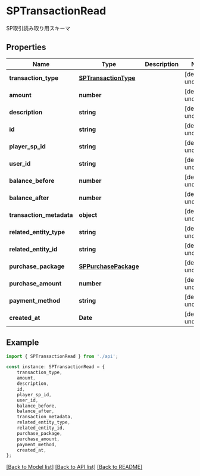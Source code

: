 # SPTransactionRead

SP取引読み取り用スキーマ

## Properties

Name | Type | Description | Notes
------------ | ------------- | ------------- | -------------
**transaction_type** | [**SPTransactionType**](SPTransactionType.md) |  | [default to undefined]
**amount** | **number** |  | [default to undefined]
**description** | **string** |  | [default to undefined]
**id** | **string** |  | [default to undefined]
**player_sp_id** | **string** |  | [default to undefined]
**user_id** | **string** |  | [default to undefined]
**balance_before** | **number** |  | [default to undefined]
**balance_after** | **number** |  | [default to undefined]
**transaction_metadata** | **object** |  | [default to undefined]
**related_entity_type** | **string** |  | [default to undefined]
**related_entity_id** | **string** |  | [default to undefined]
**purchase_package** | [**SPPurchasePackage**](SPPurchasePackage.md) |  | [default to undefined]
**purchase_amount** | **number** |  | [default to undefined]
**payment_method** | **string** |  | [default to undefined]
**created_at** | **Date** |  | [default to undefined]

## Example

```typescript
import { SPTransactionRead } from './api';

const instance: SPTransactionRead = {
    transaction_type,
    amount,
    description,
    id,
    player_sp_id,
    user_id,
    balance_before,
    balance_after,
    transaction_metadata,
    related_entity_type,
    related_entity_id,
    purchase_package,
    purchase_amount,
    payment_method,
    created_at,
};
```

[[Back to Model list]](../README.md#documentation-for-models) [[Back to API list]](../README.md#documentation-for-api-endpoints) [[Back to README]](../README.md)
